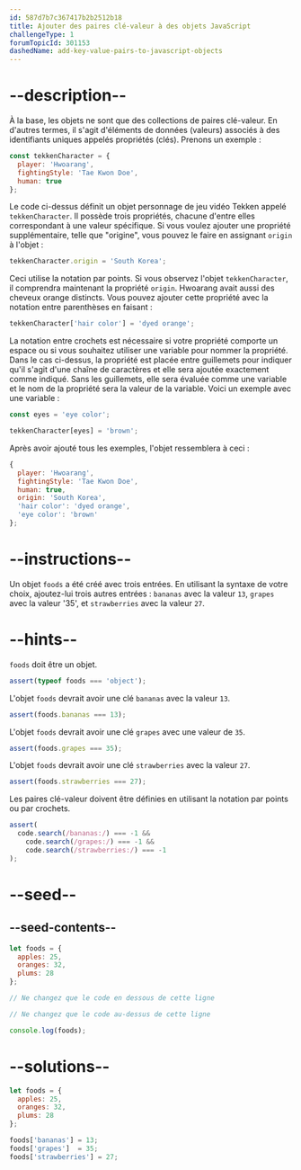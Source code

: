 ```yaml
---
id: 587d7b7c367417b2b2512b18
title: Ajouter des paires clé-valeur à des objets JavaScript
challengeType: 1
forumTopicId: 301153
dashedName: add-key-value-pairs-to-javascript-objects
---
```


# --description--

À la base, les objets ne sont que des collections de paires clé-valeur. En d'autres termes, il s'agit d'éléments de données (valeurs) associés à des identifiants uniques appelés propriétés (clés). Prenons un exemple :

```js
const tekkenCharacter = {
  player: 'Hwoarang',
  fightingStyle: 'Tae Kwon Doe',
  human: true
};
```

Le code ci-dessus définit un objet personnage de jeu vidéo Tekken appelé `tekkenCharacter`. Il possède trois propriétés, chacune d'entre elles correspondant à une valeur spécifique. Si vous voulez ajouter une propriété supplémentaire, telle que "origine", vous pouvez le faire en assignant `origin` à l'objet :

```js
tekkenCharacter.origin = 'South Korea';
```

Ceci utilise la notation par points. Si vous observez l'objet `tekkenCharacter`, il comprendra maintenant la propriété `origin`. Hwoarang avait aussi des cheveux orange distincts. Vous pouvez ajouter cette propriété avec la notation entre parenthèses en faisant :

```js
tekkenCharacter['hair color'] = 'dyed orange';
```

La notation entre crochets est nécessaire si votre propriété comporte un espace ou si vous souhaitez utiliser une variable pour nommer la propriété. Dans le cas ci-dessus, la propriété est placée entre guillemets pour indiquer qu'il s'agit d'une chaîne de caractères et elle sera ajoutée exactement comme indiqué. Sans les guillemets, elle sera évaluée comme une variable et le nom de la propriété sera la valeur de la variable. Voici un exemple avec une variable :

```js
const eyes = 'eye color';

tekkenCharacter[eyes] = 'brown';
```

Après avoir ajouté tous les exemples, l'objet ressemblera à ceci :

```js
{
  player: 'Hwoarang',
  fightingStyle: 'Tae Kwon Doe',
  human: true,
  origin: 'South Korea',
  'hair color': 'dyed orange',
  'eye color': 'brown'
};
```

# --instructions--

Un objet `foods` a été créé avec trois entrées. En utilisant la syntaxe de votre choix, ajoutez-lui trois autres entrées : `bananas` avec la valeur `13`, `grapes` avec la valeur '35', et `strawberries` avec la valeur `27`.

# --hints--

`foods` doit être un objet.

```js
assert(typeof foods === 'object');
```

L'objet `foods` devrait avoir une clé `bananas` avec la valeur `13`.

```js
assert(foods.bananas === 13);
```

L'objet `foods` devrait avoir une clé `grapes` avec une valeur de `35`.

```js
assert(foods.grapes === 35);
```

L'objet `foods` devrait avoir une clé `strawberries` avec la valeur `27`.

```js
assert(foods.strawberries === 27);
```

Les paires clé-valeur doivent être définies en utilisant la notation par points ou par crochets.

```js
assert(
  code.search(/bananas:/) === -1 &&
    code.search(/grapes:/) === -1 &&
    code.search(/strawberries:/) === -1
);
```

# --seed--

## --seed-contents--

```js
let foods = {
  apples: 25,
  oranges: 32,
  plums: 28
};

// Ne changez que le code en dessous de cette ligne

// Ne changez que le code au-dessus de cette ligne

console.log(foods);
```

# --solutions--

```js
let foods = {
  apples: 25,
  oranges: 32,
  plums: 28
};

foods['bananas'] = 13;
foods['grapes']  = 35;
foods['strawberries'] = 27;
```
